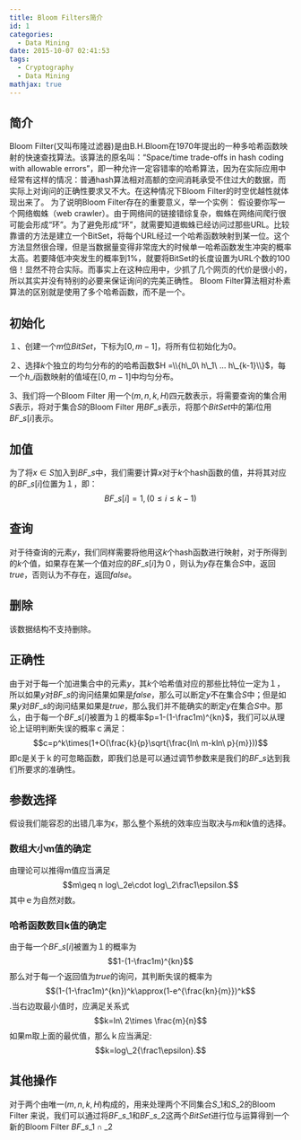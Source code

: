 ```yaml
---
title: Bloom Filters简介
id: 1
categories:
  - Data Mining
date: 2015-10-07 02:41:53
tags:
  - Cryptography
  - Data Mining
mathjax: true
---
```


## 简介
Bloom Filter(又叫布隆过滤器)是由B.H.Bloom在1970年提出的一种多哈希函数映射的快速查找算法。该算法的原名叫：“Space/time trade-offs in hash coding with allowable errors”，即一种允许一定容错率的哈希算法，因为在实际应用中经常有这样的情况：普通hash算法相对高额的空间消耗承受不住过大的数据，而实际上对询问的正确性要求又不大。在这种情况下Bloom Filter的时空优越性就体现出来了。
为了说明Bloom Filter存在的重要意义，举一个实例：
假设要你写一个网络蜘蛛（web crawler）。由于网络间的链接错综复杂，蜘蛛在网络间爬行很可能会形成“环”。为了避免形成“环”，就需要知道蜘蛛已经访问过那些URL。比较靠谱的方法是建立一个BitSet，将每个URL经过一个哈希函数映射到某一位。这个方法显然很合理，但是当数据量变得非常庞大的时候单一哈希函数发生冲突的概率太高。若要降低冲突发生的概率到1%，就要将BitSet的长度设置为URL个数的100倍！显然不符合实际。而事实上在这种应用中，少抓了几个网页的代价是很小的，所以其实并没有特别的必要来保证询问的完美正确性。
Bloom Filter算法相对朴素算法的区别就是使用了多个哈希函数，而不是一个。

## 初始化

１、创建一个$m$位$BitSet$，下标为$[0,m-1]$，将所有位初始化为0。

２、选择$k$个独立的均匀分布的的哈希函数$H =\\{h\_0\ h\_1\ ... h\_{k-1}\\}$，每一个$h\_i$函数映射的值域在$[0,m-1]$中均匀分布。

3、我们将一个Bloom Filter 用一个$(m,n,k,H)$四元数表示，将需要查询的集合用$S$表示，将对于集合$S$的Bloom Filter 用$BF\_s$表示，将那个$BitSet$中的第$i$位用$BF\_s[i]$表示。

## 加值

为了将$x\in S$加入到$BF\_s$中，我们需要计算$x$对于$k$个hash函数的值，并将其对应的$BF\_s[i]$位置为１，即：
$$BF\_s[i]=1,(0\leq i\leq k-1)$$

## 查询

对于待查询的元素$y$，我们同样需要将他用这$k$个hash函数进行映射，对于所得到的$k$个值，如果存在某一个值对应的$BF\_s[i]$为０，则认为$y$存在集合$S$中，返回$true$，否则认为不存在，返回$false$。

## 删除

该数据结构不支持删除。

## 正确性

由于对于每一个加进集合中的元素$y$，其$k$个哈希值对应的那些比特位一定为１，所以如果$y$对$BF\_s$的询问结果如果是$false$，那么可以断定$y$不在集合$S$中；但是如果$y$对$BF\_s$的询问结果如果是$true$，那么我们并不能确实的断定$y$在集合$S$中。那么，由于每一个$BF\_s[i]$被置为１的概率$p=1-(1-\frac1m)^{kn}$，我们可以从理论上证明判断失误的概率ｃ满足：$$c=p^k\times(1+O(\frac{k}{p}\sqrt{\frac{ln\ m-kln\ p}{m}}))$$即c是关于ｋ的可忽略函数，即我们总是可以通过调节参数来是我们的$BF\_s$达到我们所要求的准确性。

## 参数选择

假设我们能容忍的出错几率为$\epsilon$，那么整个系统的效率应当取决与$m$和$k$值的选择。

### 数组大小m值的确定

由理论可以推得m值应当满足$$m\geq n log\_2e\cdot log\_2\frac1\epsilon.$$其中ｅ为自然对数。

### 哈希函数数目k值的确定

由于每一个$BF\_s[i]$被置为１的概率为$$1-(1-\frac1m)^{kn}$$那么对于每一个返回值为$true$的询问，其判断失误的概率为$$(1-(1-\frac1m)^{kn})^k\approx(1-e^{\frac{kn}{m}})^k$$.当右边取最小值时，应满足关系式$$k=ln\ 2\times \frac{m}{n}$$如果m取上面的最优值，那么ｋ应当满足:$$k=log\_2{\frac1\epsilon}.$$

## 其他操作

对于两个由唯一$(m,n,k,H)$构成的，用来处理两个不同集合$S\_1$和$S\_2$的Bloom Filter 来说，我们可以通过将$BF\_{s\_1}$和$BF\_{s\_2}$这两个$BitSet$进行位与运算得到一个新的Bloom Filter $BF\_{s\_1\cap\_2}$
